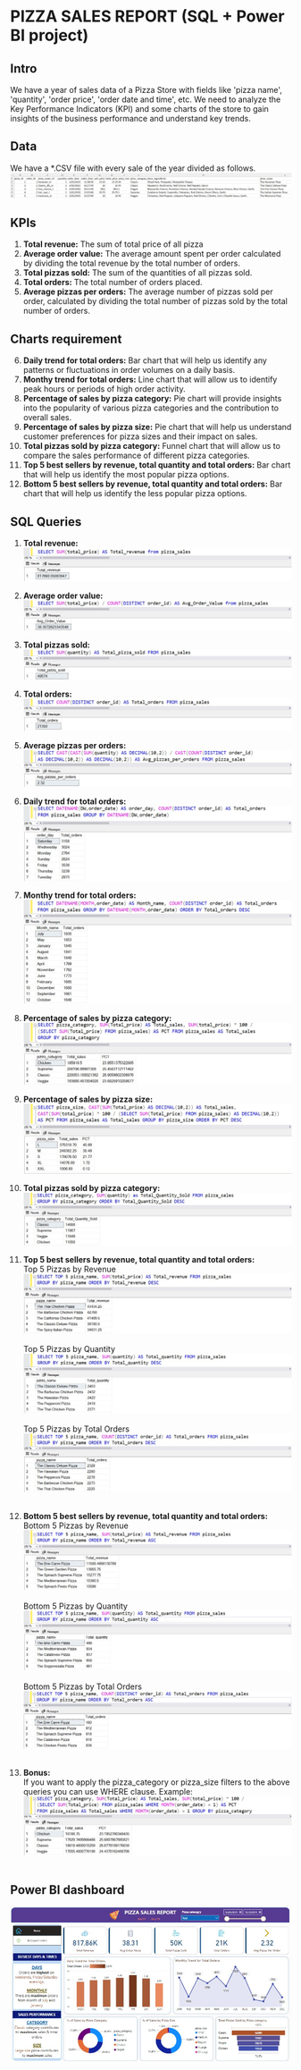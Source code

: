 # PIZZA SALES REPORT (SQL + Power BI project)

## Intro
We have a year of sales data of a Pizza Store with fields like 'pizza name', 'quantity', 'order price', 'order date and time', etc.
We need to analyze the Key Performance Indicators (KPI) and some charts of the store to gain insights of the business performance and understand key trends.

## Data
We have a \*.CSV file with every sale of the year divided as follows.
![Csv presentation](Images_README.md/01_CSV.jpg)

## KPIs
1. **Total revenue:** The sum of total price of all pizza
2. **Average order value:** The average amount spent per order calculated by dividing the total revenue by the total number of orders.
3. **Total pizzas sold:** The sum of the quantities of all pizzas sold.
4. **Total orders:** The total number of orders placed.
5. **Average pizzas per orders:** The average number of pizzas sold per order, calculated by dividing the total number of pizzas sold by the total number of orders.

## Charts requirement
6. **Daily trend for total orders:** Bar chart that will help us identify any patterns or fluctuations in order volumes on a daily basis.
7. **Monthy trend for total orders:** Line chart that will allow us to identify peak hours or periods of high order activity.
8. **Percentage of sales by pizza category:** Pie chart will provide insights into the popularity of various pizza categories and the contribution to overall sales.
9. **Percentage of sales by pizza size:** Pie chart that will help us understand customer preferences for pizza sizes and their impact on sales.
10. **Total pizzas sold by pizza category:** Funnel chart that will allow us to compare the sales performance of different pizza categories.
11. **Top 5 best sellers by revenue, total quantity and total orders:** Bar chart that will help us identify the most popular pizza options.
12. **Bottom 5 best sellers by revenue, total quantity and total orders:** Bar chart that will help us identify the less popular pizza options.

## SQL Queries
1. **Total revenue:**<br>
![SQL 1](Images_README.md/02_SQL_1.jpg)

2. **Average order value:**<br>
![SQL 2](Images_README.md/03_SQL_2.jpg)

3. **Total pizzas sold:**<br>
![SQL 3](Images_README.md/04_SQL_3.jpg)

4. **Total orders:**<br>
![SQL 4](Images_README.md/05_SQL_4.jpg)

5. **Average pizzas per orders:**<br>
![SQL 5](Images_README.md/06_SQL_5.jpg)

6. **Daily trend for total orders:**<br>
![SQL 6](Images_README.md/07_SQL_6.jpg)

7. **Monthy trend for total orders:**<br>
![SQL 7](Images_README.md/08_SQL_7.jpg)

8. **Percentage of sales by pizza category:**<br>
![SQL 8](Images_README.md/09_SQL_8.jpg)

9. **Percentage of sales by pizza size:**<br>
![SQL 9](Images_README.md/10_SQL_9.jpg)

10. **Total pizzas sold by pizza category:**<br>
![SQL 10](Images_README.md/11_SQL_10.jpg)

11. **Top 5 best sellers by revenue, total quantity and total orders:**<br>
Top 5 Pizzas by Revenue<br>
![SQL 11](Images_README.md/12_SQL_11.jpg)<br><br>
Top 5 Pizzas by Quantity<br>
![SQL 12](Images_README.md/13_SQL_12.jpg)<br><br>
Top 5 Pizzas by Total Orders<br>
![SQL 13](Images_README.md/14_SQL_13.jpg)<br><br>

12. **Bottom 5 best sellers by revenue, total quantity and total orders:**<br>
Bottom 5 Pizzas by Revenue<br>
![SQL 14](Images_README.md/15_SQL_14.jpg)<br><br>
Bottom 5 Pizzas by Quantity<br>
![SQL 15](Images_README.md/16_SQL_15.jpg)<br><br>
Bottom 5 Pizzas by Total Orders<br>
![SQL 16](Images_README.md/17_SQL_16.jpg)<br><br>

13. **Bonus:**<br>
If you want to apply the pizza_category or pizza_size filters to the above queries you can use WHERE clause. Example:<br>
![SQL 17](Images_README.md/18_SQL_17.jpg)<br><br>

## Power BI dashboard
[![Power BI preview](Images_README.md/19_Power_BI_preview.jpg)](https://app.powerbi.com/view?r=eyJrIjoiNWZkOTRhZGQtODgyYS00Zjc0LThlMGItMmIyOTE2NjJjMTVhIiwidCI6IjgzZGMwYzk0LWRkNTgtNDlmNC05YmI0LTU4NDhjMWM3NmYzYyJ9)

